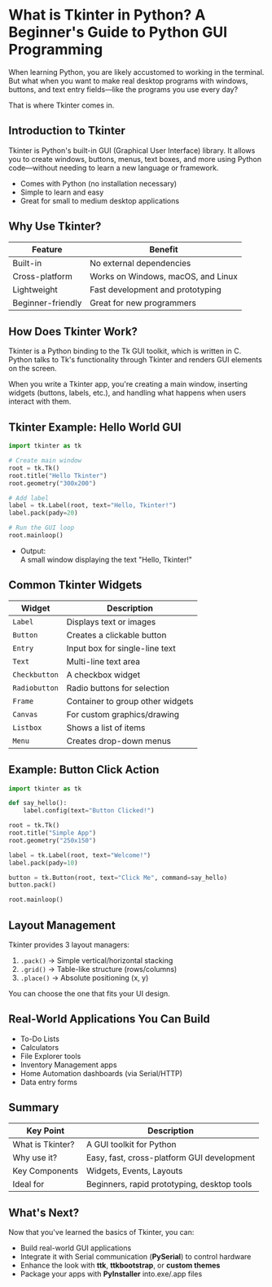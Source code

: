 # What is Tkinter in Python? A Beginner's Guide to Python GUI Programming
When learning Python, you are likely accustomed to working in the terminal. But what when you want to make real desktop programs with windows, buttons, and text entry fields—like the programs you use every day?

That is where Tkinter comes in. 

## Introduction to Tkinter
Tkinter is Python's built-in GUI (Graphical User Interface) library. It allows you to create windows, buttons, menus, text boxes, and more using Python code—without needing to learn a new language or framework.

- Comes with Python (no installation necessary)
- Simple to learn and easy
- Great for small to medium desktop applications

## Why Use Tkinter?
|Feature|Benefit|
|---|---|
|Built-in|No external dependencies|
|Cross-platform|Works on Windows, macOS, and Linux|
|Lightweight|Fast development and prototyping|
|Beginner-friendly|Great for new programmers|

## How Does Tkinter Work?
Tkinter is a Python binding to the Tk GUI toolkit, which is written in C. Python talks to Tk's functionality through Tkinter and renders GUI elements on the screen.

When you write a Tkinter app, you're creating a main window, inserting widgets (buttons, labels, etc.), and handling what happens when users interact with them.

## Tkinter Example: Hello World GUI
``` python
import tkinter as tk

# Create main window
root = tk.Tk()
root.title("Hello Tkinter")
root.geometry("300x200")

# Add label
label = tk.Label(root, text="Hello, Tkinter!")
label.pack(pady=20)

# Run the GUI loop
root.mainloop()
```

- Output:  
A small window displaying the text "Hello, Tkinter!"

## Common Tkinter Widgets

|Widget|Description|
|---|---|
|`Label`|Displays text or images|
|`Button`|Creates a clickable button|
|`Entry`|Input box for single-line text|
|`Text`|Multi-line text area|
|`Checkbutton`|A checkbox widget|
|`Radiobutton`|Radio buttons for selection|
|`Frame`|Container to group other widgets|
|`Canvas`|For custom graphics/drawing|
|`Listbox`|Shows a list of items|
|`Menu`|Creates drop-down menus|

## Example: Button Click Action

``` python
import tkinter as tk

def say_hello():
    label.config(text="Button Clicked!")

root = tk.Tk()
root.title("Simple App")
root.geometry("250x150")

label = tk.Label(root, text="Welcome!")
label.pack(pady=10)

button = tk.Button(root, text="Click Me", command=say_hello)
button.pack()

root.mainloop()
```

## Layout Management

Tkinter provides 3 layout managers:

1. `.pack()` → Simple vertical/horizontal stacking
2. `.grid()` → Table-like structure (rows/columns)
3. `.place()` → Absolute positioning (x, y)

You can choose the one that fits your UI design.

## Real-World Applications You Can Build
- To-Do Lists
- Calculators
- File Explorer tools
- Inventory Management apps
- Home Automation dashboards (via Serial/HTTP)
- Data entry forms


## Summary
|Key Point|Description|
|---|---|
|What is Tkinter?|A GUI toolkit for Python|
|Why use it?|Easy, fast, cross-platform GUI development|
|Key Components|Widgets, Events, Layouts|
|Ideal for|Beginners, rapid prototyping, desktop tools|

## What's Next?
Now that you've learned the basics of Tkinter, you can:
- Build real-world GUI applications
- Integrate it with Serial communication (**PySerial**) to control hardware
- Enhance the look with **ttk**, **ttkbootstrap**, or **custom themes**
- Package your apps with **PyInstaller** into.exe/.app files
